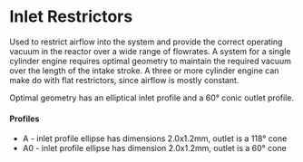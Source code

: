 # Inlet Restrictors

Used to restrict airflow into the system and provide the correct operating vacuum in the reactor over a wide range of flowrates. A system for a single cylinder engine requires optimal geometry to maintain the required vacuum over the length of the intake stroke. A three or more cylinder engine can make do with flat restrictors, since airflow is mostly constant.

Optimal geometry has an elliptical inlet profile and a 60° conic outlet profile.

#### Profiles

* A - inlet profile ellipse has dimensions 2.0x1.2mm, outlet is a 118° cone
* A0 - inlet profile ellipse has dimension 2.0x1.2mm, outlet is a 60° cone